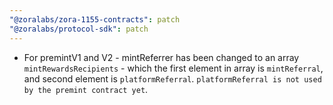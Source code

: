 ```yaml
---
"@zoralabs/zora-1155-contracts": patch
"@zoralabs/protocol-sdk": patch
---
```


* For premintV1 and V2 - mintReferrer has been changed to an array `mintRewardsRecipients` - which the first element in array is `mintReferral`, and second element is `platformReferral`.  `platformReferral is not used by the premint contract yet`.
